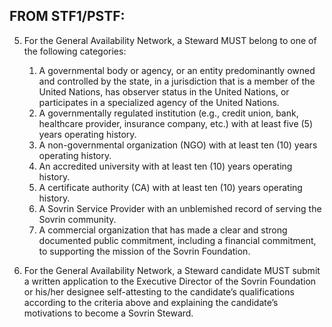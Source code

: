 
## FROM STF1/PSTF:

5. For the General Availability Network, a Steward MUST belong to one of the following categories:
   1. A governmental body or agency, or an entity predominantly owned and controlled by the state, in a jurisdiction that is a member of the United Nations, has observer status in the United Nations, or participates in a specialized agency of the United Nations.
   1. A governmentally regulated institution (e.g., credit union, bank, healthcare provider, insurance company, etc.) with at least five (5) years operating history.
   1. A non-governmental organization (NGO) with at least ten (10) years operating history.
   1. An accredited university with at least ten (10) years operating history.
   1. A certificate authority (CA) with at least ten (10) years operating history.
   1. A Sovrin Service Provider with an unblemished record of serving the Sovrin
community.
   1. A commercial organization that has made a clear and strong documented public
commitment, including a financial commitment, to supporting the mission of the
Sovrin Foundation.

6. For the General Availability Network, a Steward candidate MUST submit a written
application to the Executive Director of the Sovrin Foundation or his/her designee self-attesting to the candidate’s qualifications according to the criteria above and explaining the candidate’s motivations to become a Sovrin Steward.
